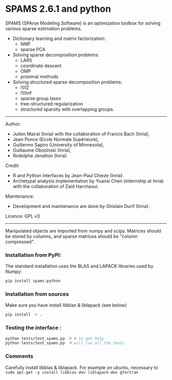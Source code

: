 
# SPAMS 2.6.1 and python

SPAMS (SPArse Modeling Software) is an optimization toolbox for solving various sparse estimation problems.

-   Dictionary learning and matrix factorization:
	- NMF
	- sparse PCA
-   Solving sparse decomposition problems:
	- LARS
	- coordinate descent
	- OMP
	- proximal methods
-   Solving structured sparse decomposition problems:
	- l1/l2
	- l1/linf
	- sparse group lasso
	- tree-structured regularization
	- structured sparsity with overlapping groups.

---

Author:
* Julien Mairal (Inria) with the collaboration of Francis Bach (Inria),
* Jean Ponce (Ecole Normale Supérieure),
* Guillermo Sapiro (University of Minnesota),
* Guillaume Obozinski (Inria),
* Rodolphe Jenatton (Inria).

Credit:
* R and Python interfaces by Jean-Paul Chieze (Inria).
* Archetypal analysis implementation by Yuansi Chen (internship at Inria) with the collaboration of Zaid Harchaoui.

Maintenance:
* Development and maintenance are done by Ghislain Durif (Inria).

Licence: GPL v3

---

Manipulated objects are imported from numpy and scipy. Matrices should be stored by columns, and sparse matrices should be "column compressed".

### Installation from PyPI:

The standard installation uses the BLAS and LAPACK libraries used by Numpy:
```bash
pip install spams-python
```

### Installation from sources

Make sure you have install libblas & liblapack (see below)
```bash
pip install -e .
```


### Testing the interface :
```bash
python tests/test_spams.py -h # to get help
python tests/test_spams.py  # will run all the tests
```

### Comments
Carefully install libblas & liblapack. For example on ubuntu, necessary to `sudo apt-get -y install libblas-dev liblapack-dev gfortran`
